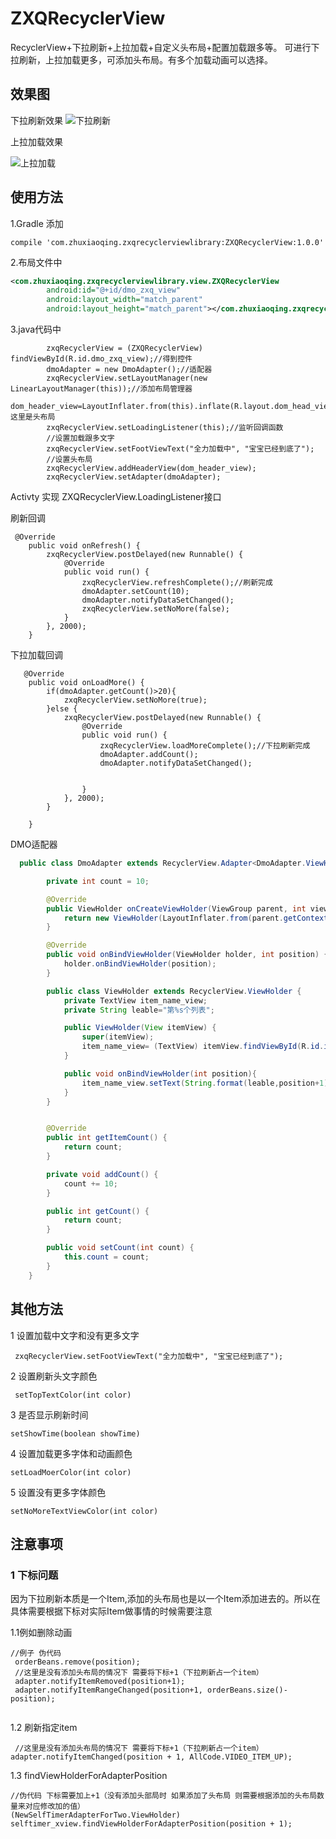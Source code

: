 # ZXQRecyclerView
RecyclerView+下拉刷新+上拉加载+自定义头布局+配置加载跟多等。
可进行下拉刷新，上拉加载更多，可添加头布局。有多个加载动画可以选择。

## 效果图

下拉刷新效果
![](https://github.com/qq516633632/ZXQRecyclerView/blob/master/img/device-2018-04-04-185046.gif '下拉刷新')

上拉加载效果

![](https://github.com/qq516633632/ZXQRecyclerView/blob/master/img/device-2018-04-04-205643.gif '上拉加载')

## 使用方法

1.Gradle 添加

`compile 'com.zhuxiaoqing.zxqrecyclerviewlibrary:ZXQRecyclerView:1.0.0'`

2.布局文件中
```xml
<com.zhuxiaoqing.zxqrecyclerviewlibrary.view.ZXQRecyclerView
        android:id="@+id/dmo_zxq_view"
        android:layout_width="match_parent"
        android:layout_height="match_parent"></com.zhuxiaoqing.zxqrecyclerviewlibrary.view.ZXQRecyclerView>

```
3.java代码中
```
        zxqRecyclerView = (ZXQRecyclerView) findViewById(R.id.dmo_zxq_view);//得到控件
        dmoAdapter = new DmoAdapter();//适配器
        zxqRecyclerView.setLayoutManager(new LinearLayoutManager(this));//添加布局管理器
        dom_header_view=LayoutInflater.from(this).inflate(R.layout.dom_head_view,zxqRecyclerView,false);//这里是头布局
        zxqRecyclerView.setLoadingListener(this);//监听回调函数
        //设置加载跟多文字
        zxqRecyclerView.setFootViewText("全力加载中", "宝宝已经到底了");
        //设置头布局
        zxqRecyclerView.addHeaderView(dom_header_view);
        zxqRecyclerView.setAdapter(dmoAdapter);

```
Activty 实现 ZXQRecyclerView.LoadingListener接口

刷新回调
```
 @Override
    public void onRefresh() {
        zxqRecyclerView.postDelayed(new Runnable() {
            @Override
            public void run() {
                zxqRecyclerView.refreshComplete();//刷新完成
                dmoAdapter.setCount(10);
                dmoAdapter.notifyDataSetChanged();
                zxqRecyclerView.setNoMore(false);
            }
        }, 2000);
    }
```
下拉加载回调
```
   @Override
    public void onLoadMore() {
        if(dmoAdapter.getCount()>20){
            zxqRecyclerView.setNoMore(true);
        }else {
            zxqRecyclerView.postDelayed(new Runnable() {
                @Override
                public void run() {
                    zxqRecyclerView.loadMoreComplete();//下拉刷新完成
                    dmoAdapter.addCount();
                    dmoAdapter.notifyDataSetChanged();


                }
            }, 2000);
        }

    }
```
DMO适配器
```java
  public class DmoAdapter extends RecyclerView.Adapter<DmoAdapter.ViewHolder> {

        private int count = 10;

        @Override
        public ViewHolder onCreateViewHolder(ViewGroup parent, int viewType) {
            return new ViewHolder(LayoutInflater.from(parent.getContext()).inflate(R.layout.dmo_item_view, parent, false));
        }

        @Override
        public void onBindViewHolder(ViewHolder holder, int position) {
            holder.onBindViewHolder(position);
        }

        public class ViewHolder extends RecyclerView.ViewHolder {
            private TextView item_name_view;
            private String leable="第%s个列表";

            public ViewHolder(View itemView) {
                super(itemView);
                item_name_view= (TextView) itemView.findViewById(R.id.item_name_view);
            }

            public void onBindViewHolder(int position){
                item_name_view.setText(String.format(leable,position+1));
            }
        }


        @Override
        public int getItemCount() {
            return count;
        }

        private void addCount() {
            count += 10;
        }

        public int getCount() {
            return count;
        }

        public void setCount(int count) {
            this.count = count;
        }
    }
```
## 其他方法
1 设置加载中文字和没有更多文字
```
 zxqRecyclerView.setFootViewText("全力加载中", "宝宝已经到底了");
```
2 设置刷新头文字颜色

```
 setTopTextColor(int color)
```
3 是否显示刷新时间
```
setShowTime(boolean showTime)

```
4 设置加载更多字体和动画颜色

```
setLoadMoerColor(int color)
```
5 设置没有更多字体颜色

```
setNoMoreTextViewColor(int color)

```


## 注意事项
### 1 下标问题

因为下拉刷新本质是一个Item,添加的头布局也是以一个Item添加进去的。所以在具体需要根据下标对实际Item做事情的时候需要注意

1.1例如删除动画
```
//例子 伪代码
 orderBeans.remove(position);
 //这里是没有添加头布局的情况下 需要将下标+1（下拉刷新占一个item）
 adapter.notifyItemRemoved(position+1);
 adapter.notifyItemRangeChanged(position+1, orderBeans.size()-position);
 
```

1.2 刷新指定item
``` 
 //这里是没有添加头布局的情况下 需要将下标+1（下拉刷新占一个item）
adapter.notifyItemChanged(position + 1, AllCode.VIDEO_ITEM_UP);

```

1.3 findViewHolderForAdapterPosition
```
//伪代码 下标需要加上+1（没有添加头部局时 如果添加了头布局 则需要根据添加的头布局数量来对应修改加的值）
(NewSelfTimerAdapterForTwo.ViewHolder) selftimer_xview.findViewHolderForAdapterPosition(position + 1);

```


